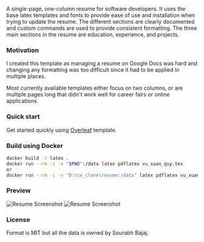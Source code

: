 A single-page, one-column resume for software developers. It uses the base latex templates and fonts to provide ease of use and installation when trying to update the resume. The different sections are clearly documented and custom commands are used to provide consistent formatting. The three main sections in the resume are education, experience, and projects.

### Motivation

I created this template as managing a resume on Google Docs was hard and changing any formatting was too difficult since it had to be applied in multiple places.

Most currently available templates either focus on two columns, or are multiple pages long that didn't work well for career fairs or online applications.

### Quick start

Get started quickly using [Overleaf](https://www.overleaf.com/latex/templates/software-engineer-resume/gqxmqsvsbdjf) template.

### Build using Docker

```sh
docker build -t latex .
docker run --rm -i -v "$PWD":/data latex pdflatex vu_xuan_quy.tex
or
docker run --rm -i -v "D:\cv_clone\resume:/data" latex pdflatex vu_xuan_quy.tex
```

### Preview

![Resume Screenshot](/resume_preview1.png)
![Resume Screenshot](/resume_preview2.png)

### License

Format is MIT but all the data is owned by Sourabh Bajaj.
